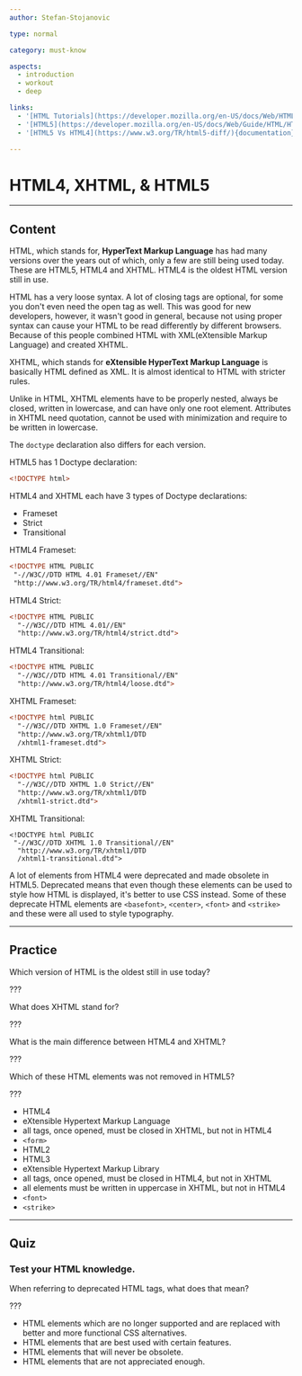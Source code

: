 ```yaml
---
author: Stefan-Stojanovic

type: normal

category: must-know

aspects:
  - introduction
  - workout
  - deep

links:
  - '[HTML Tutorials](https://developer.mozilla.org/en-US/docs/Web/HTML){documentation}'
  - '[HTML5](https://developer.mozilla.org/en-US/docs/Web/Guide/HTML/HTML5){documentation}'
  - '[HTML5 Vs HTML4](https://www.w3.org/TR/html5-diff/){documentation}'

---
```

# HTML4, XHTML, & HTML5
---
## Content

HTML, which stands for, **HyperText Markup Language** has had many versions over the years out of which, only a few are still being used today. These are HTML5, HTML4 and XHTML. HTML4 is the oldest HTML version still in use.

HTML has a very loose syntax. A lot of closing tags are optional, for some you don't even need the open tag as well. This was good for new developers, however, it wasn't good in general, because not using proper syntax can cause your HTML to be read differently by different browsers. Because of this people combined HTML with XML(eXtensible Markup Language) and created XHTML.

XHTML, which stands for **eXtensible HyperText Markup Language** is basically HTML defined as XML. It is almost identical to HTML with stricter rules.

Unlike in HTML, XHTML elements have to be properly nested, always be closed, written in lowercase, and can have only one root element. Attributes in XHTML need quotation, cannot be used with minimization and require to be written in lowercase.

The `doctype` declaration also differs for each version.

HTML5 has 1 Doctype declaration:
```html
<!DOCTYPE html>
```

HTML4 and XHTML each have 3 types of Doctype declarations:
 - Frameset
 - Strict
 - Transitional

HTML4 Frameset:
```html
<!DOCTYPE HTML PUBLIC
 "-//W3C//DTD HTML 4.01 Frameset//EN"
 "http://www.w3.org/TR/html4/frameset.dtd">
```

HTML4 Strict:
```html
<!DOCTYPE HTML PUBLIC
  "-//W3C//DTD HTML 4.01//EN"
  "http://www.w3.org/TR/html4/strict.dtd">
```

HTML4 Transitional:
```html
<!DOCTYPE HTML PUBLIC
  "-//W3C//DTD HTML 4.01 Transitional//EN"
  "http://www.w3.org/TR/html4/loose.dtd">
```

XHTML Frameset:
```html
<!DOCTYPE html PUBLIC
  "-//W3C//DTD XHTML 1.0 Frameset//EN"
  "http://www.w3.org/TR/xhtml1/DTD
  /xhtml1-frameset.dtd">
```

XHTML Strict:
```html
<!DOCTYPE html PUBLIC
  "-//W3C//DTD XHTML 1.0 Strict//EN"
  "http://www.w3.org/TR/xhtml1/DTD
  /xhtml1-strict.dtd">
```

XHTML Transitional:
```
<!DOCTYPE html PUBLIC
 "-//W3C//DTD XHTML 1.0 Transitional//EN"
  "http://www.w3.org/TR/xhtml1/DTD
  /xhtml1-transitional.dtd">
```

A lot of elements from HTML4 were deprecated and made obsolete in HTML5. Deprecated means that even though these elements can be used to style how HTML is displayed, it's better to use CSS instead. Some of these deprecate HTML elements are `<basefont>`, `<center>`, `<font>` and `<strike>` and these were all used to style typography. 


---
## Practice

Which version of HTML is the oldest still in use today?

???

What does XHTML stand for?

???

What is the main difference between HTML4 and XHTML?

???

Which of these HTML elements was not removed in HTML5?

???

* HTML4
* eXtensible Hypertext Markup Language
* all tags, once opened, must be closed in XHTML, but not in HTML4
* `<form>`
* HTML2
* HTML3
* eXtensible Hypertext Markup Library
* all tags, once opened, must be closed in HTML4, but not in XHTML
* all elements must be written in uppercase in XHTML, but not in HTML4
* `<font>`
* `<strike>`

---
## Quiz

### Test your HTML knowledge.

When referring to deprecated HTML tags, what does that mean?

???

* HTML elements which are no longer supported and are replaced with better and more functional CSS alternatives.
* HTML elements that are best used with certain features.
* HTML elements that will never be obsolete.
* HTML elements that are not appreciated enough.
 
